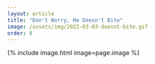 ```yaml
---
layout: article
title: "Don't Worry, He Doesn't Bite"
image: /assets/img/2022-03-03-doesnt-bite.gif
order: 8
---
```


{% include image.html image=page.image %}

